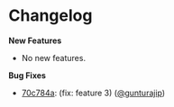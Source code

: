 # Changelog

**New Features**

- No new features.

**Bug Fixes**
- [70c784a](https://github.com//gunturajip/release-notes/commit/70c784a): (fix: feature 3) ([@gunturajip](https://github.com/gunturajip))